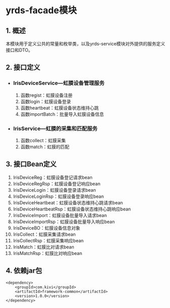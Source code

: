 # yrds-facade模块

## 1. 概述

​	本模块用于定义公共的常量和枚举类，以及yrds-service模块对外提供的服务定义接口和DTO。

## 2. 接口定义

- ### IrisDeviceService—虹膜设备管理服务

  1. 函数regist：虹膜设备注册
  2. 函数login：虹膜设备登录
  3. 函数heartbeat：虹膜设备状态维持心跳
  4. 函数importBatch：批量导入虹膜设备信息


- ### IrisService—虹膜的采集和匹配服务

  1. 函数collect：虹膜采集
  2. 函数match：虹膜的匹配

## 3. 接口Bean定义

1. IrisDeviceReg：虹膜设备登记请求bean
2. IrisDeviceRegRsp：虹膜设备登记响应bean
3. IrisDeviceLogin：虹膜设备登录请求bean
4. IrisDeviceLoginRsp：虹膜设备登录响应bean
5. IrisDeviceHeartbeat：虹膜设备状态维持心跳请求bean
6. IrisDeviceHeartbeatRsp：虹膜设备状态维持心跳响应bean
7. IrisDeviceImport：虹膜设备批量导入请求bean
8. IrisDeviceImportRsp：虹膜设备批量导入响应bean
9. IrisDeviceBO：虹膜设备信息对象
10. IrisCollect：虹膜采集请求bean
11. IrisCollectRsp：虹膜采集响应bean
12. IrisMatch：虹膜比对请求bean
13. IrisMatchRsp：虹膜比对响应bean

## 4. 依赖jar包

    <dependency>
    	<groupId>com.kivi</groupId>
       	<artifactId>framework-common</artifactId>
       	<version>1.0.0</version>
    </dependency>